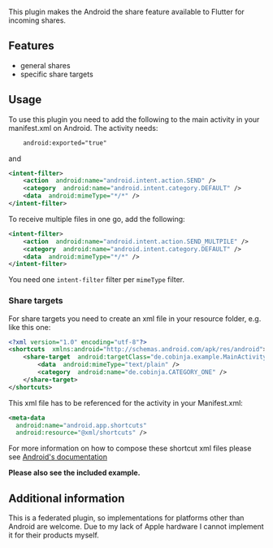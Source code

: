 This plugin makes the Android the share feature available to Flutter for incoming shares.
## Features
- general shares
- specific share targets
## Usage
To use this plugin you need to add the following to the main activity in your manifest.xml on Android.
The activity needs:
```xml
    android:exported="true"
```
and 
```xml
<intent-filter>
	<action  android:name="android.intent.action.SEND" />
	<category  android:name="android.intent.category.DEFAULT" />
	<data  android:mimeType="*/*" />
</intent-filter>
```
To receive multiple files in one go, add the following:
```xml
<intent-filter>
	<action  android:name="android.intent.action.SEND_MULTPILE" />
	<category  android:name="android.intent.category.DEFAULT" />
	<data  android:mimeType="*/*" />
</intent-filter>
```
You need one ```intent-filter``` filter per ```mimeType``` filter.

### Share targets

For share targets you need to create an xml file in your resource folder, e.g. like this one:
```xml
<?xml version="1.0" encoding="utf-8"?>
<shortcuts  xmlns:android="http://schemas.android.com/apk/res/android">
	<share-target  android:targetClass="de.cobinja.example.MainActivity">
		<data  android:mimeType="text/plain" />
		<category  android:name="de.cobinja.CATEGORY_ONE" />
	</share-target>
</shortcuts>
```
This xml file has to be referenced for the activity in your Manifest.xml:
```xml
<meta-data
  android:name="android.app.shortcuts"
  android:resource="@xml/shortcuts" />
```

For more information on how to compose these shortcut xml files please see [Android's documentation](https://developer.android.com/training/sharing/receive#declare-share-target)

**Please also see the included example.**
## Additional information
This is a federated plugin, so implementations for platforms other than Android are welcome. Due to my lack of Apple hardware I cannot implement it for their products myself.
